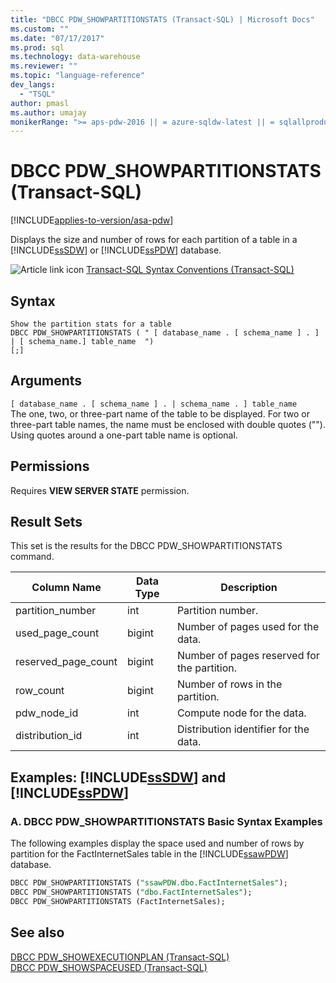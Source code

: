 ```yaml
---
title: "DBCC PDW_SHOWPARTITIONSTATS (Transact-SQL) | Microsoft Docs"
ms.custom: ""
ms.date: "07/17/2017"
ms.prod: sql
ms.technology: data-warehouse
ms.reviewer: ""
ms.topic: "language-reference"
dev_langs: 
  - "TSQL"
author: pmasl
ms.author: umajay
monikerRange: ">= aps-pdw-2016 || = azure-sqldw-latest || = sqlallproducts-allversions"
---
```

# DBCC PDW_SHOWPARTITIONSTATS (Transact-SQL)
[!INCLUDE[applies-to-version/asa-pdw](../../includes/applies-to-version/asa-pdw.md)]

Displays the size and number of rows for each partition of a table in a [!INCLUDE[ssSDW](../../includes/sssdw-md.md)] or [!INCLUDE[ssPDW](../../includes/sspdw-md.md)] database.
  
![Article link icon](../../database-engine/configure-windows/media/topic-link.gif "Article link icon") [Transact-SQL Syntax Conventions &#40;Transact-SQL&#41;](../../t-sql/language-elements/transact-sql-syntax-conventions-transact-sql.md)
  
## Syntax  
  
```syntaxsql
Show the partition stats for a table  
DBCC PDW_SHOWPARTITIONSTATS ( " [ database_name . [ schema_name ] . ] | [ schema_name.] table_name  ")  
[;]  
```  
  
## Arguments  
 `[ database_name . [ schema_name ] . | schema_name . ] table_name`  
 The one, two, or three-part name of the table to be displayed.  For two or three-part table names, the name must be enclosed with double quotes (""). Using quotes around a one-part table name is optional.  
  
## Permissions
Requires **VIEW SERVER STATE** permission.
  
## Result Sets  
This set is the results for the DBCC PDW_SHOWPARTITIONSTATS command.
  
|Column Name|Data Type|Description|  
|-----------------|---------------|-----------------|  
|partition_number|int|Partition number.|  
|used_page_count|bigint|Number of pages used for the data.|  
|reserved_page_count|bigint|Number of pages reserved for the partition.|  
|row_count|bigint|Number of rows in the partition.|  
|pdw_node_id|int|Compute node for the data.|  
|distribution_id|int|Distribution identifier for the data.|  
  
## Examples: [!INCLUDE[ssSDW](../../includes/sssdw-md.md)] and [!INCLUDE[ssPDW](../../includes/sspdw-md.md)]  
### A. DBCC PDW_SHOWPARTITIONSTATS Basic Syntax Examples  
The following examples display the space used and number of rows by partition for the FactInternetSales table in the [!INCLUDE[ssawPDW](../../includes/ssawpdw-md.md)] database.
  
```sql
DBCC PDW_SHOWPARTITIONSTATS ("ssawPDW.dbo.FactInternetSales");  
DBCC PDW_SHOWPARTITIONSTATS ("dbo.FactInternetSales");  
DBCC PDW_SHOWPARTITIONSTATS (FactInternetSales);  
```  
## See also
[DBCC PDW_SHOWEXECUTIONPLAN &#40;Transact-SQL&#41;](dbcc-pdw-showexecutionplan-transact-sql.md)  
[DBCC PDW_SHOWSPACEUSED &#40;Transact-SQL&#41;](dbcc-pdw-showspaceused-transact-sql.md)  
 
